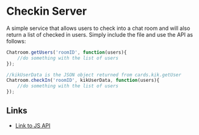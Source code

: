 # Checkin Server

A simple service that allows users to check into a chat room and will also return a list of checked in users. Simply include the file and use the API as follows:

```js
Chatroom.getUsers('roomID', function(users){
    //do something with the list of users	
});

//kikUserData is the JSON object returned from cards.kik.getUser
Chatroom.checkIn('roomID', kikUserData, function(users){
    //do something with the list of users	
});
```

## Links

- [Link to JS API](http://cards-chatroom.herokuapp.com/chatroom.js)